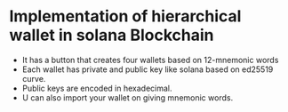 # Implementation of hierarchical wallet in solana Blockchain

- It has a button that creates four wallets based on 12-mnemonic words
- Each wallet has private and public key like solana based on ed25519 curve.
- Public keys are encoded in hexadecimal.
- U can also import your wallet on giving mnemonic words.

